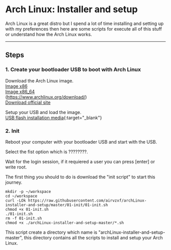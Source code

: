 # Arch Linux: Installer and setup

Arch Linux is a great distro but I spend a lot of time installing and setting up with my preferences then here are some scripts for execute all of this stuff or understand how the Arch Linux works.

---

## Steps
### 1. Create your bootloader USB to boot with Arch Linux

Download the Arch Linux image.<br>
[Image x86](http://mirror.rackspace.com/archlinux/iso/latest/arch/boot/intel_ucode.img)<br>
[Image x86_64](http://mirror.rackspace.com/archlinux/iso/latest/arch/boot/x86_64/archiso.img)<br>
(https://www.archlinux.org/download/)<br>
<a href="https://www.archlinux.org/download/" target="_blank">Download official site</a><br>

Setup your USB and load the image.<br>
[USB flash installation media](https://wiki.archlinux.org/index.php/USB_flash_installation_media){:target="_blank"}


### 2. Init
Reboot your computer with your bootloader USB and start with the USB.

Select the fist option which is ????????.

Wait for the login session, if it requiered a user you can press [enter] or write root.

The first thing you should to do is download the "init script" to start this journey.
```shell
mkdir -p ~/workspace
cd ~/workspace
curl -LOk https://raw.githubusercontent.com/airvzxf/archLinux-installer-and-setup/master/01-init/01-init.sh
chmod +x 01-init.sh
./01-init.sh
rm -f 01-init.sh
chmod +x ./archLinux-installer-and-setup-master/*.sh
```

This script create a directory which name is "archLinux-installer-and-setup-master", this directory contains all the scripts to install and setup your Arch Linux.
